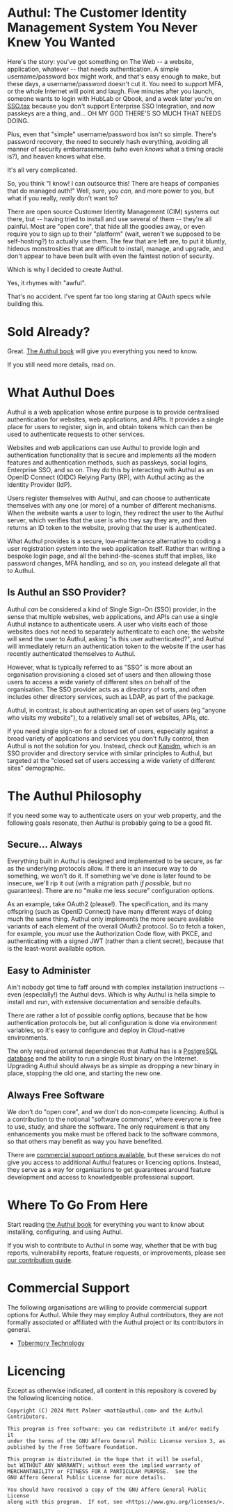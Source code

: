 # Authul: The Customer Identity Management System You Never Knew You Wanted

Here's the story: you've got something on The Web -- a website, application, whatever -- that needs authentication.
A simple username/password box might work, and that's easy enough to make, but these days, a username/password doesn't cut it.
You need to support MFA, or the whole Internet will point and laugh.
Five minutes after you launch, someone wants to login with HubLab or Qbook, and a week later you're on [SSO.tax](https://sso.tax) because you don't support Enterprise SSO Integration, and now passkeys are a thing, and... OH MY GOD THERE'S SO MUCH THAT NEEDS DOING.

Plus, even that "simple" username/password box isn't so simple.
There's password recovery, the need to securely hash everything, avoiding all manner of security embarrassments (who even *knows* what a timing oracle is?), and heaven knows what else.

It's all very complicated.

So, you think "I know!  I can outsource this!  There are heaps of companies that do managed auth!"
Well, sure, you *can*, and more power to you, but what if you really, *really* don't want to?

There are open source Customer Identity Management (CIM) systems out there, but -- having tried to install and use several of them -- they're all painful.
Most are "open core", that hide all the goodies away, or even require you to sign up to their "platform" (wait, weren't we supposed to be self-hosting?) to actually use them.
The few that are left are, to put it bluntly, hideous monstrosities that are difficult to install, manage, and upgrade, and don't appear to have been built with even the faintest notion of security.

Which is why I decided to create Authul.

Yes, it rhymes with "awful".

That's no accident.
I've spent far too long staring at OAuth specs while building this.


# Sold Already?

Great.
[The Authul book](https://authul.com/book) will give you everything you need to know.

If you still need more details, read on.


# What Authul Does

Authul is a web application whose entire purpose is to provide centralised authentication for websites, web applications, and APIs.
It provides a single place for users to register, sign in, and obtain tokens which can then be used to authenticate requests to other services.

Websites and web applications can use Authul to provide login and authentication functionality that is secure and implements all the modern features and authentication methods, such as passkeys, social logins, Enterprise SSO, and so on.
They do this by interacting with Authul as an OpenID Connect (OIDC) Relying Party (RP), with Authul acting as the Identity Provider (IdP).

Users register themselves with Authul, and can choose to authenticate themselves with any one (or more) of a number of different mechanisms.
When the website wants a user to login, they redirect the user to the Authul server, which verifies that the user is who they say they are, and then returns an ID token to the website, proving that the user is authenticated.

What Authul provides is a secure, low-maintenance alternative to coding a user registration system into the web application itself.
Rather than writing a bespoke login page, and all the behind-the-scenes stuff that implies, like password changes, MFA handling, and so on, you instead delegate all that to Authul.


## Is Authul an SSO Provider?

Authul *can* be considered a kind of Single Sign-On (SSO) provider, in the sense that multiple websites, web applications, and APIs can use a single Authul instance to authenticate users.
A user who visits each of those websites does not need to separately authenticate to each one; the website will send the user to Authul, asking "is this user authenticated?", and Authul will immediately return an authentication token to the website if the user has recently authenticated themselves to Authul.

However, what is typically referred to as "SSO" is more about an organisation provisioning a closed set of users and then allowing those users to access a wide variety of different sites on behalf of the organisation.
The SSO provider acts as a directory of sorts, and often includes other directory services, such as LDAP, as part of the package.

Authul, in contrast, is about authenticating an open set of users (eg "anyone who visits my website"), to a relatively small set of websites, APIs, etc.

If you need single sign-on for a closed set of users, especially against a broad variety of applications and services you don't fully control, then Authul is not the solution for you.
Instead, check out [Kanidm](https://kanidm.com/), which is an SSO provider and directory service with similar principles to Authul, but targeted at the "closed set of users accessing a wide variety of different sites" demographic.


# The Authul Philosophy

If you need some way to authenticate users on your web property, and the following goals resonate, then Authul is probably going to be a good fit.

## Secure... Always

Everything built in Authul is designed and implemented to be secure, as far as the underlying protocols allow.
If there is an insecure way to do something, we won't do it.
If something we've done is later found to be insecure, we'll rip it out (with a migration path *if possible*, but no guarantees).
There are no "make me less secure" configuration options.

As an example, take OAuth2 (please!).
The specification, and its many offspring (such as OpenID Connect) have many different ways of doing much the same thing.
Authul only implements the more secure available variants of each element of the overall OAuth2 protocol.
So to fetch a token, for example, you *must* use the Authorization Code flow, with PKCE, and authenticating with a signed JWT (rather than a client secret), because that is the least-worst available option.


## Easy to Administer

Ain't nobody got time to faff around with complex installation instructions -- even (especially!) the Authul devs.
Which is why Authul is hella simple to install and run, with extensive documentation and sensible defaults.

There are rather a lot of possible config options, because that be how authentication protocols be, but all configuration is done via environment variables, so it's easy to configure and deploy in Cloud-native environments.

The only required external dependencies that Authul has is a [PostgreSQL database](https://postgresql.org) and the ability to run a single Rust binary on the Internet.
Upgrading Authul should always be as simple as dropping a new binary in place, stopping the old one, and starting the new one.


## Always Free Software

We don't do "open core", and we don't do non-compete licencing.
Authul is a contribution to the notional "software commons", where everyone is free to use, study, and share the software.
The only requirement is that any enhancements you make must be offered back to the software commons, so that others may benefit as way you have benefited.

There are [commercial support options available](#commercial-support), but these services do not give you access to additional Authul features or licencing options.
Instead, they serve as a way for organisations to get guarantees around feature development and access to knowledgeable professional support.


# Where To Go From Here

Start reading [the Authul book](https://authul.com/book) for everything you want to know about installing, configuring, and using Authul.

If you wish to contribute to Authul in some way, whether that be with bug reports, vulnerability reports, feature requests, or improvements, please see [our contribution guide](./CONTRIBUTING.md).


# Commercial Support

The following organisations are willing to provide commercial support options for Authul.
While they may employ Authul contributors, they are not formally associated or affiliated with the Authul project or its contributors in general.

* [Tobermory Technology](https://tobermorytech.com)


# Licencing

Except as otherwise indicated, all content in this repository is covered by the following licencing notice.

    Copyright (C) 2024 Matt Palmer <matt@authul.com> and the Authul Contributors.

    This program is free software: you can redistribute it and/or modify it
    under the terms of the GNU Affero General Public License version 3, as
    published by the Free Software Foundation.

    This program is distributed in the hope that it will be useful,
    but WITHOUT ANY WARRANTY; without even the implied warranty of
    MERCHANTABILITY or FITNESS FOR A PARTICULAR PURPOSE.  See the
    GNU Affero General Public License for more details.

    You should have received a copy of the GNU Affero General Public License
    along with this program.  If not, see <https://www.gnu.org/licenses/>.
